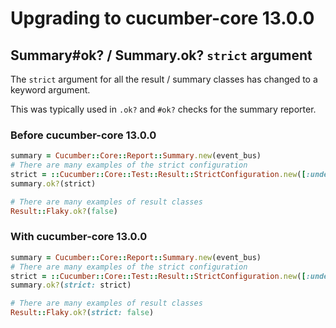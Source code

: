 # Upgrading to cucumber-core 13.0.0

## Summary#ok? / Summary.ok? `strict` argument

The `strict` argument for all the result / summary classes has changed to a keyword argument.

This was typically used in `.ok?` and `#ok?` checks for the summary reporter.

### Before cucumber-core 13.0.0

```ruby
summary = Cucumber::Core::Report::Summary.new(event_bus)
# There are many examples of the strict configuration
strict = ::Cucumber::Core::Test::Result::StrictConfiguration.new([:undefined])
summary.ok?(strict)
```

```ruby
# There are many examples of result classes
Result::Flaky.ok?(false)
```

### With cucumber-core 13.0.0

```ruby
summary = Cucumber::Core::Report::Summary.new(event_bus)
# There are many examples of the strict configuration
strict = ::Cucumber::Core::Test::Result::StrictConfiguration.new([:undefined])
summary.ok?(strict: strict)
```

```ruby
# There are many examples of result classes
Result::Flaky.ok?(strict: false)
```
